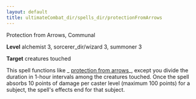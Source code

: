 ```yaml
---
layout: default
title: ultimateCombat_dir/spells_dir/protectionFromArrows
---
```

Protection from Arrows, Communal

**Level** alchemist 3, sorcerer_dir/wizard 3, summoner 3

**Target** creatures touched

This spell functions like _ [protection from arrows](spells_dir/protectionFromArrows#_protection-from-arrows)_, except you divide the duration in 1-hour intervals among the creatures touched. Once the spell absorbs 10 points of damage per caster level (maximum 100 points) for a subject, the spell's effects end for that subject.

